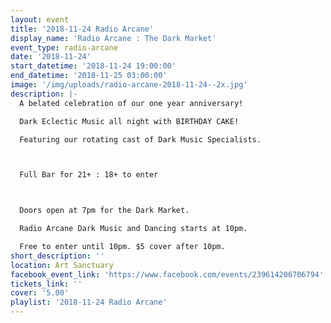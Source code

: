 ```yaml
---
layout: event
title: '2018-11-24 Radio Arcane'
display_name: 'Radio Arcane : The Dark Market'
event_type: radio-arcane
date: '2018-11-24'
start_datetime: '2018-11-24 19:00:00'
end_datetime: '2018-11-25 03:00:00'
image: '/img/uploads/radio-arcane-2018-11-24--2x.jpg'
description: |-
  A belated celebration of our one year anniversary!

  Dark Eclectic Music all night with BIRTHDAY CAKE!

  Featuring our rotating cast of Dark Music Specialists.



  Full Bar for 21+ : 18+ to enter



  Doors open at 7pm for the Dark Market.

  Radio Arcane Dark Music and Dancing starts at 10pm.

  Free to enter until 10pm. $5 cover after 10pm.
short_description: ''
location: Art Sanctuary
facebook_event_link: 'https://www.facebook.com/events/239614206706794'
tickets_link: ''
cover: '5.00'
playlist: '2018-11-24 Radio Arcane'
---
```

